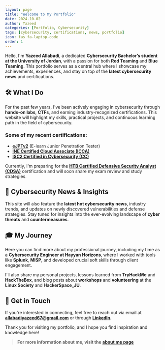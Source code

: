 ```yaml
---
layout: page
title: "Welcome to My Portfolio"
date: 2024-10-02
author: Yazeed
categories: [Portfolio, Cybersecurity]
tags: [cybersecurity, certifications, news, portfolio]
icon: fas fa-laptop-code
order: 1
---
```


<!-- ---
layout: page
title: "Welcome to My Portfolio"
--- -->

Hello, I'm **Yazeed Allabadi**, a dedicated **Cybersecurity Bachelor’s student at the University of Jordan**, with a passion for both **Red Teaming** and **Blue Teaming**. This portfolio serves as a central hub where I showcase my achievements, experiences, and stay on top of the **latest cybersecurity news** and certifications.

## 🛠️ What I Do

For the past few years, I've been actively engaging in cybersecurity through **hands-on labs**, **CTFs**, and earning industry-recognized certifications. This website will highlight my skills, practical projects, and continuous learning path in the field of cybersecurity.

### Some of my recent certifications:
- [**eJPTv2**](https://certs.ine.com/d35b58e4-566f-495c-ba16-b202139ccfdc) (E-learn Junior Penetration Tester)
- [**INE Certified Cloud Associate (ICCA)**](https://certs.ine.com/da7609ba-a883-4a2d-a4b7-11efea176826)
- [**ISC2 Certified in Cybersecurity (CC)**](https://www.credly.com/badges/a75656c5-9c50-482d-8fd5-e5adb1b86ea8/public_url)

Currently, I'm preparing for the [**HTB Certified Defensive Security Analyst (CDSA)**](https://academy.hackthebox.com/path/preview/soc-analyst) certification and will soon share my exam review and study strategies.

## 📰 Cybersecurity News & Insights

This site will also feature the **latest hot cybersecurity news**, industry trends, and updates on newly discovered vulnerabilities and defense strategies. Stay tuned for insights into the ever-evolving landscape of **cyber threats** and **countermeasures**.

## 🎓 My Journey

Here you can find more about my professional journey, including my time as a **Cybersecurity Engineer at Hayyan Horizons**, where I worked with tools like **Splunk**, **MISP**, and developed crucial soft skills through client engagement.

I'll also share my personal projects, lessons learned from **TryHackMe** and **HackTheBox**, and blog posts about **workshops** and **volunteering** at the **Linux Society** and **HackerSpace\_JU**.

## 🚀 Get in Touch

If you're interested in connecting, feel free to reach out via email at [**allabadiyazeed67@gmail.com**](mailto:allabadiyazeed67@gmail.com) or through [**LinkedIn**](https://www.linkedin.com/in/yazeedallabadi).

Thank you for visiting my portfolio, and I hope you find inspiration and knowledge here!




> **For more information about me, visit the** [**about me page**](/about/)
